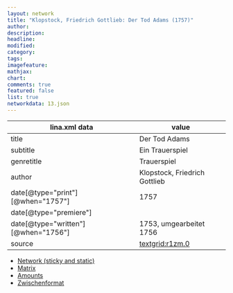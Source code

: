 ```yaml
---
layout: network
title: "Klopstock, Friedrich Gottlieb: Der Tod Adams (1757)"
author:
description:
headline:
modified:
category:
tags:
imagefeature: 
mathjax: 
chart: 
comments: true
featured: false
list: true
networkdata: 13.json
---
```

lina.xml data  | value
------------- | -------------
title|Der Tod Adams
subtitle|Ein Trauerspiel
genretitle|Trauerspiel
author|Klopstock, Friedrich Gottlieb
date[@type="print"][@when="1757"]|1757
date[@type="premiere"]|
date[@type="written"][@when="1756"]|1753, umgearbeitet 1756
source|[textgrid:r1zm.0](https://textgridlab.org/1.0/tgcrud-public/rest/textgrid:r1zm.0/data)



* [Network (sticky and static)](/linas/network13)
* [Matrix](/linas/matrix13)
* [Amounts](/linas/amount13)
* [Zwischenformat](/linas/lina13 )
